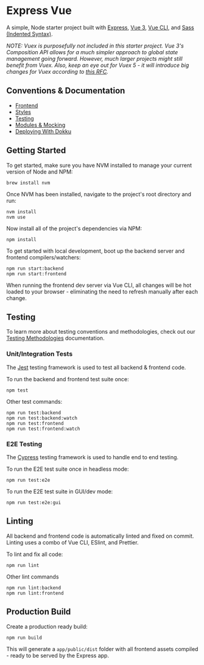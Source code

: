 # Express Vue

A simple, Node starter project built with [Express](https://expressjs.com/), [Vue 3](https://vuejs.org/), [Vue CLI](https://github.com/vuejs/vue-cli), and [Sass (Indented Syntax)](https://sass-lang.com/documentation/syntax#the-indented-syntax).

*NOTE: Vuex is purposefully not included in this starter project. Vue 3's Composition API allows for a much simpler approach to global state management going forward. However, much larger projects might still benefit from Vuex. Also, keep an eye out for Vuex 5 - it will introduce big changes for Vuex according to [this RFC](https://github.com/kiaking/rfcs/blob/vuex-5/active-rfcs/0000-vuex-5.md).*

## Conventions & Documentation

- [Frontend](docs/frontend.md)
- [Styles](docs/styles.md)
- [Testing](docs/testing.md)
- [Modules & Mocking](docs/modules-and-mocking.md)
- [Deploying With Dokku](docs/dokku.md)

## Getting Started

To get started, make sure you have NVM installed to manage your current version of Node and NPM:

```
brew install nvm
```

Once NVM has been installed, navigate to the project's root directory and run:

```
nvm install
nvm use
```

Now install all of the project's dependencies via NPM:

```
npm install
```

To get started with local development, boot up the backend server and frontend compilers/watchers:

```
npm run start:backend
npm run start:frontend
```

When running the frontend dev server via Vue CLI, all changes will be hot loaded to your browser - eliminating the need to refresh manually after each change.

## Testing

To learn more about testing conventions and methodologies, check out our [Testing Methodologies](docs/testing.md) documentation.

### Unit/Integration Tests

The [Jest](https://facebook.github.io/jest/) testing framework is used to test all backend & frontend code.

To run the backend and frontend test suite once:

```
npm test
```

Other test commands:

```
npm run test:backend
npm run test:backend:watch
npm run test:frontend
npm run test:frontend:watch
```

### E2E Testing

The [Cypress](https://www.cypress.io/) testing framework is used to handle end to end testing.

To run the E2E test suite once in headless mode:

```
npm run test:e2e
```

To run the E2E test suite in GUI/dev mode:

```
npm run test:e2e:gui
```

## Linting

All backend and frontend code is automatically linted and fixed on commit. Linting uses a combo of Vue CLI, ESlint, and Prettier.

To lint and fix all code:

```
npm run lint
```

Other lint commands

```
npm run lint:backend
npm run lint:frontend
```

## Production Build

Create a production ready build:

```
npm run build
```

This will generate a `app/public/dist` folder with all frontend assets compiled - ready to be served by the Express app.



